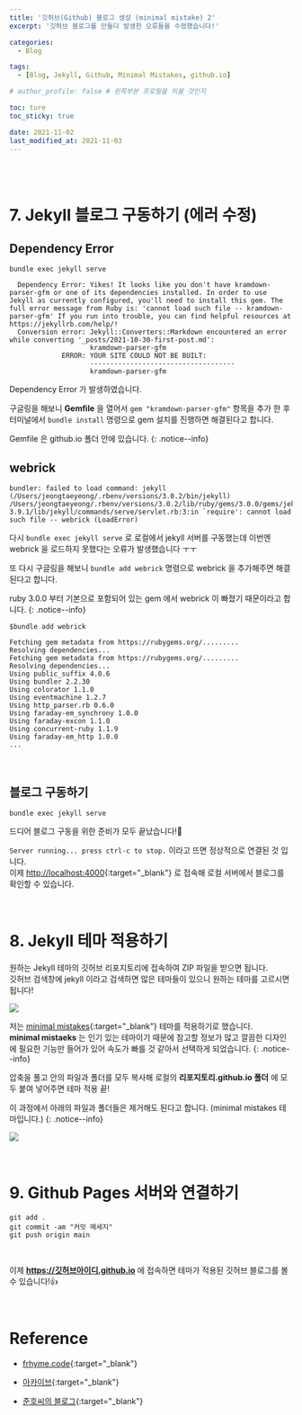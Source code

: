 ```yaml
---
title: '깃허브(Github) 블로그 생성 (minimal mistake) 2'
excerpt: '깃허브 블로그를 만들다 발생한 오류들을 수정했습니다!'

categories:
  - Blog

tags:
  - [Blog, Jekyll, Github, Minimal Mistakes, github.io]

# author_profile: false # 왼쪽부분 프로필을 띄울 것인지

toc: ture
toc_sticky: true

date: 2021-11-02
last_modified_at: 2021-11-03
---
```


<br>
<br>

# 7. Jekyll 블로그 구동하기 (에러 수정)

## Dependency Error

```
bundle exec jekyll serve
```

```
  Dependency Error: Yikes! It looks like you don't have kramdown-parser-gfm or one of its dependencies installed. In order to use Jekyll as currently configured, you'll need to install this gem. The full error message from Ruby is: 'cannot load such file -- kramdown-parser-gfm' If you run into trouble, you can find helpful resources at https://jekyllrb.com/help/!
  Conversion error: Jekyll::Converters::Markdown encountered an error while converting '_posts/2021-10-30-first-post.md':
                    kramdown-parser-gfm
             ERROR: YOUR SITE COULD NOT BE BUILT:
                    ------------------------------------
                    kramdown-parser-gfm

```

Dependency Error 가 발생하였습니다.

구글링을 해보니 **Gemfile** 을 열어서 `gem "kramdown-parser-gfm"` 항목을 추가 한 후 터미널에서 `bundle install` 명령으로 gem 설치를 진행하면 해결된다고 합니다.

Gemfile 은 github.io 폴더 안에 있습니다.
{: .notice--info}
<br>

## webrick

```
bundler: failed to load command: jekyll (/Users/jeongtaeyeong/.rbenv/versions/3.0.2/bin/jekyll)
/Users/jeongtaeyeong/.rbenv/versions/3.0.2/lib/ruby/gems/3.0.0/gems/jekyll-3.9.1/lib/jekyll/commands/serve/servlet.rb:3:in `require': cannot load such file -- webrick (LoadError)
```

다시 `bundle exec jekyll serve` 로 로컬에서 jekyll 서버를 구동했는데 이번엔 webrick 을 로드하지 못했다는 오류가 발생했습니다 ㅜㅜ

또 다시 구글링을 해보니 `bundle add webrick` 명령으로 webrick 을 추가해주면 해결된다고 합니다.

ruby 3.0.0 부터 기본으로 포함되어 있는 gem 에서 webrick 이 빠졌기 때문이라고 합니다.
{: .notice--info}

```
$bundle add webrick

Fetching gem metadata from https://rubygems.org/.........
Resolving dependencies...
Fetching gem metadata from https://rubygems.org/.........
Resolving dependencies...
Using public_suffix 4.0.6
Using bundler 2.2.30
Using colorator 1.1.0
Using eventmachine 1.2.7
Using http_parser.rb 0.6.0
Using faraday-em_synchrony 1.0.0
Using faraday-excon 1.1.0
Using concurrent-ruby 1.1.9
Using faraday-em_http 1.0.0
...
```

<br>

## 블로그 구동하기

```
bundle exec jekyll serve
```

드디어 블로그 구동을 위한 준비가 모두 끝났습니다!🤤

`Server running... press ctrl-c to stop.` 이라고 뜨면 정상적으로 연결된 것 입니다.  
이제 [http://localhost:4000](http://localhost:4000){:target="\_blank"} 로 접속해 로컬 서버에서 블로그를 확인할 수 있습니다.

<br>

# 8. Jekyll 테마 적용하기

원하는 Jekyll 테마의 깃허브 리포지토리에 접속하여 ZIP 파일을 받으면 됩니다.  
깃허브 검색창에 jekyll 이라고 검색하면 많은 테마들이 있으니 원하는 테마를 고르시면 됩니다!

![](https://user-images.githubusercontent.com/87692499/139886327-e2e089ec-8fbd-4778-994c-e2dfac057e8e.png)

저는 [minimal mistakes](https://github.com/mmistakes/minimal-mistakes){:target="\_blank"} 테마를 적용하기로 했습니다.  
**minimal mistaeks** 는 인기 있는 테마이기 때문에 참고할 정보가 많고 깔끔한 디자인에 필요한 기능만 들어가 있어 속도가 빠를 것 같아서 선택하게 되었습니다.
{: .notice--info}

압축을 풀고 안의 파일과 폴더를 모두 복사해 로컬의 **리포지토리.github.io 폴더** 에 모두 붙여 넣어주면 테마 적용 끝!

이 과정에서 아래의 파일과 폴더들은 제거해도 된다고 합니다. (minimal mistakes 테마입니다.)
{: .notice--info}

![](https://user-images.githubusercontent.com/87692499/139885180-3cbdfa22-9891-4bbd-b786-e77071fc9ebf.png)

<br>

# 9. Github Pages 서버와 연결하기

```
git add .
git commit -am "커밋 메세지"
git push origin main
```

<br>

이제 **https://깃허브아이디.github.io** 에 접속하면 테마가 적용된 깃허브 블로그를 볼 수 있습니다!👍

<br>

# Reference

- [frhyme.code](https://frhyme.github.io/others/jekyll_serve_not_work/){:target="\_blank"}

* [아카이브](https://archuive.tistory.com/3){:target="\_blank"}

* [준호씨의 블로그](https://junho85.pe.kr/1850){:target="\_blank"}
